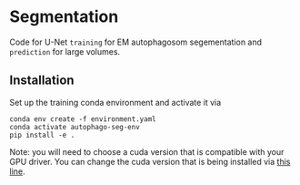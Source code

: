 # Segmentation

Code for U-Net `training` for EM autophagosom segementation and `prediction` for large volumes.


## Installation

Set up the training conda environment and activate it via
```shell
conda env create -f environment.yaml
conda activate autophago-seg-env
pip install -e .
```

Note: you will need to choose a cuda version that is compatible with your GPU driver.
You can change the cuda version that is being installed via [this line](https://github.com/mobie/autophagosomes-clem-datasets/blob/master/network_training/environment.yaml#L8).
